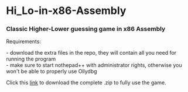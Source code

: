 # Hi_Lo-in-x86-Assembly
<h3> Classic Higher-Lower guessing game in x86 Assembly </h3>
Requirements:
<p>
- download the extra files in the repo, they will contain all you need for running the program<br>
- make sure to start nothepad++ with administrator rights, otherwise you won't be able to properly use Ollydbg
</p>
Click this  
<a href = "https://www.mediafire.com/file/1i8w8a7jqi76yyc/asm_tools.rar/file", target = "_blank">link</a>
to download the complete .zip to fully use the game.
